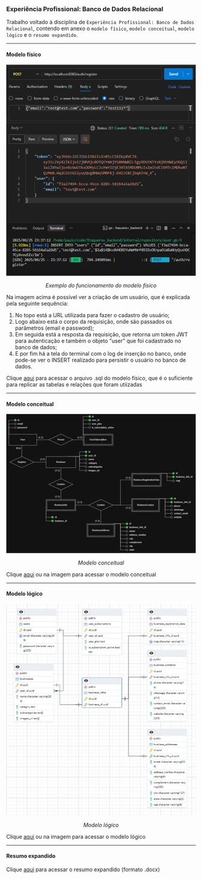 ### Experiência Profissional: Banco de Dados Relacional

Trabalho voltado à disciplina de `Experiência Profissional: Banco de Dados Relacional`, contendo em anexo o `modelo físico`, `modelo conceitual`, `modelo lógico` e o `resumo expandido`.

---

#### Modelo físico

<div align="center">
    <img src="./assets/image1.png">
    <i><p>Exemplo do funcionamento do modelo físico</p></i>
</div>

Na imagem acima é possível ver a criação de um usuário, que é explicada pela seguinte sequência:

1.  No topo está a URL utilizada para fazer o cadastro de usuário;
2.  Logo abaixo está o corpo da requisição, onde são passados os parâmetros (email e password);
3.  Em seguida está a resposta da requisição, que retorna um token JWT para autenticação e também o objeto "user" que foi cadastrado no banco de dados;
4.  E por fim há a tela do terminal com o log de inserção no banco, onde pode-se ver o INSERT realizado para persistir o usuário no banco de dados.

Clique <a href="https://github.com/Paulooo0/relational-db-college-activity/blob/main/modelo-fisico.sql">aqui</a> para acessar o arquivo .sql do modelo físico</a>, que é o suficiente para replicar as tabelas e relações que foram utiizadas

---

#### Modelo conceitual

<div align="center">
    <img src="./modelo-conceitual.png">
    <i><p>Modelo conceitual</p></i>
</div>

Clique <a href="https://github.com/Paulooo0/relational-db-college-activity/blob/main/modelo-conceitual.png">aqui</a> ou na imagem para acessar o modelo conceitual

---

#### Modelo lógico

<div align="center">
    <img src="./modelo-logico.png">
    <i><p>Modelo lógico</p></i>
</div>

Clique <a href="https://github.com/Paulooo0/relational-db-college-activity/blob/main/modelo-logico.png">aqui</a> ou na imagem para acessar o modelo lógico

---

#### Resumo expandido

Clique <a href="https://github.com/Paulooo0/relational-db-college-activity/blob/main/resumo.docx">aqui</a> para acessar o resumo expandido (formato .docx)

